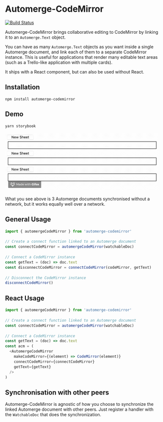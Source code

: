 # Automerge-CodeMirror

[![Build Status](https://travis-ci.org/aslakhellesoy/automerge-codemirror.svg?branch=master)](https://travis-ci.org/aslakhellesoy/automerge-codemirror)

Automerge-CodeMirror brings collaborative editing to CodeMirror by linking it to
an `Automerge.Text` object.

You can have as many `Automerge.Text` objects as you want inside a single Automerge document, and link each of them to
a separate CodeMirror instance. This is useful for applications that render many editable text areas (such as a
Trello-like application with multiple cards).

It ships with a React component, but can also be used without React.

## Installation

    npm install automerge-codemirror

## Demo

    yarn storybook

![example](./example.gif)

What you see above is 3 Automerge documents synchronised without a network, but it works equally
well over a network.

## General Usage

```typescript
import { automergeCodeMirror } from 'automerge-codemirror'

// Create a connect function linked to an Automerge document
const connectCodeMirror = automergeCodeMirror(watchableDoc)

// Connect a CodeMirror instance
const getText = (doc) => doc.text
const disconnectCodeMirror = connectCodeMirror(codeMirror, getText)

// Disconnect the CodeMirror instance
disconnectCodeMirror()
```

## React Usage

```typescript jsx
import { automergeCodeMirror } from 'automerge-codemirror'

// Create a connect function linked to an Automerge document
const connectCodeMirror = automergeCodeMirror(watchableDoc)

// Connect a CodeMirror instance
const getText = (doc) => doc.text
const acm = (
  <AutomergeCodeMirror
    makeCodeMirror={(element) => CodeMirror(element)}
    connectCodeMirror={connectCodeMirror}
    getText={getText}
  />
)
```

## Synchronisation with other peers

Automerge-CodeMirror is agnostic of how you choose to synchronize the linked Automerge document
with other peers. Just register a handler with the `WatchableDoc` that does the synchronization.
